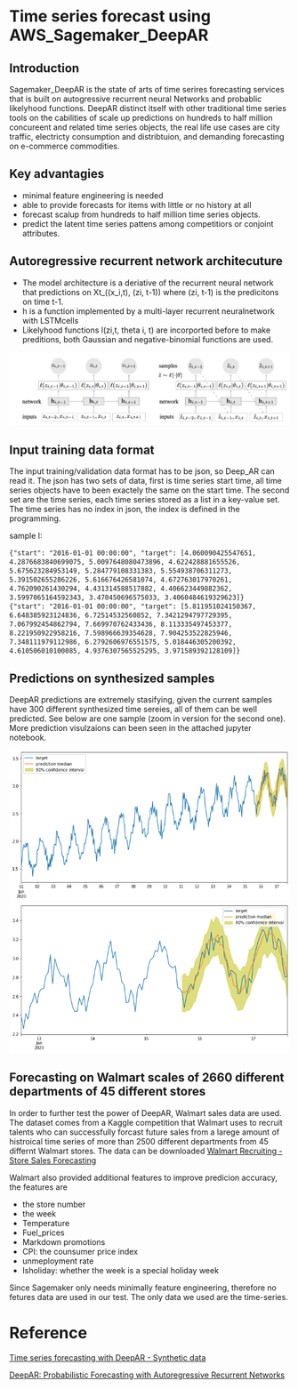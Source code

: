 # Time series forecast using AWS_Sagemaker_DeepAR
## Introduction 
Sagemaker_DeepAR is the state of arts of time serires forecasting services that is built on autogressive recurrent neural Networks and probablic likelyhood functions. DeepAR distinct itself with other traditional time series tools on the cabilities of scale up predictions on hundreds to half million concureent and related time series objects, the real life use cases are city traffic, electricty consumption and distribtuion, and demanding forecasting on e-commerce commodities. 

## Key advantagies
- minimal feature engineering is needed
- able to provide forecasts for items with little or no history at all
- forecast scalup from hundreds to half million time series objects.
- predict the latent time series pattens among competitiors or conjoint attributes.

## Autoregressive recurrent network architecuture 
- The model architecture is a deriative of the recurrent neural network that predictions on Xt_((x_i,t), (zi, t-1)) where (zi, t-1) is the predicitons on time t-1.
- h is a function implemented by a multi-layer recurrent neuralnetwork with LSTMcells
- Likelyhood functions l(zi,t, theta i, t) are incorported before to make preditions, both Gaussian and negative-binomial functions are used.

![ ](DeepAR.png?raw=true "Title")



## Input training data format
The input training/validation data format has to be json, so Deep_AR can read it. The json has two sets of data, first is time series start time, all time series objects have to been exactely the same on the start time. The second set are the time series, each time series stored as a list in a key-value set. The time series has no index in json, the index is defined in the programming. 

sample I:

    {"start": "2016-01-01 00:00:00", "target": [4.060090425547651, 4.2876683840699075, 5.0097648080473896, 4.622428881655526, 5.675623284953149, 5.284779108331383, 5.554938706311273, 5.391502655286226, 5.616676426581074, 4.672763017970261, 4.762090261430294, 4.431314588517882, 4.406623449882362, 3.5997065164592343, 3.470450696575033, 3.4060484619329623]}
    {"start": "2016-01-01 00:00:00", "target": [5.811951024150367, 6.648385923124836, 6.72514532560852, 7.3421294797729395, 7.067992454862794, 7.669970762433436, 8.113335497453377, 8.221950922958216, 7.598966639354628, 7.904253522825946, 7.348111979112986, 6.2792606976551575, 5.018446305200392, 4.610506010100085, 4.9376307565525295, 3.971589392128109]}


## Predictions on synthesized samples

DeepAR predictions are extremely stasifying, given the current samples have 300 different synthesized time sereies, all of them can be well predicted. See below are one sample (zoom in version for the second one). More prediction visulzaions can been seen in the attached jupyter notebook.

![ ](download1.png?raw=true "Title")
![ ](download2.png?raw=true "Title")


## Forecasting on Walmart scales of 2660 different departments of 45 different stores
In order to further test the power of DeepAR, Walmart sales data are used. The dataset comes from a Kaggle competition that Walmart uses to recruit talents who can successfully forcast future sales from a larege amount of histroical time series of more than 2500 different departments from 45 differnt Walmart stores. The data can be downloaded [Walmart Recruiting - Store Sales Forecasting](https://www.kaggle.com/c/walmart-recruiting-store-sales-forecasting)

Walmart also provided additional features to improve predicion accuracy, the features are

- the store number
- the week
- Temperature
- Fuel_prices
- Markdown promotions
- CPI: the counsumer price index
- unmeployment rate
- Isholiday: whether the week is a special holiday week

Since Sagemaker only needs minimally feature engineering, therefore no fetures data are used in our test. The only data we used are the time-series.







# Reference
[Time series forecasting with DeepAR - Synthetic data](https://github.com/awslabs/amazon-sagemaker-examples/blob/master/introduction_to_amazon_algorithms/deepar_synthetic/deepar_synthetic.ipynb)

[DeepAR: Probabilistic Forecasting with Autoregressive Recurrent Networks](https://arxiv.org/abs/1704.04110)
